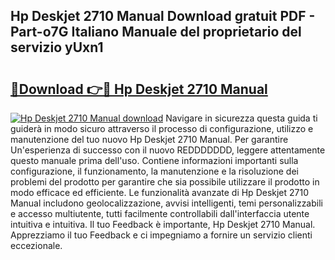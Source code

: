 ## Hp Deskjet 2710 Manual Download gratuit PDF - Part-o7G Italiano Manuale del proprietario del servizio yUxn1

# <h2><a href="http://dfa47cy.blite.top/?on=Hp+Deskjet+2710+Manual">🔗Download 👉🔴 Hp Deskjet 2710 Manual</a></h2>

[![Hp Deskjet 2710 Manual download](https://i.imgur.com/lujVjoI.png)](http://dfa47cy.blite.top/?on=Hp+Deskjet+2710+Manual)
Navigare in sicurezza questa guida ti guiderà in modo sicuro attraverso il processo di configurazione, utilizzo e manutenzione del tuo nuovo Hp Deskjet 2710 Manual. Per garantire Un'esperienza di successo con il nuovo REDDDDDDD, leggere attentamente questo manuale prima dell'uso. Contiene informazioni importanti sulla configurazione, il funzionamento, la manutenzione e la risoluzione dei problemi del prodotto per garantire che sia possibile utilizzare il prodotto in modo efficace ed efficiente. Le funzionalità avanzate di Hp Deskjet 2710 Manual includono geolocalizzazione, avvisi intelligenti, temi personalizzabili e accesso multiutente, tutti facilmente controllabili dall'interfaccia utente intuitiva e intuitiva. Il tuo Feedback è importante, Hp Deskjet 2710 Manual. Apprezziamo il tuo Feedback e ci impegniamo a fornire un servizio clienti eccezionale.
